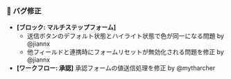 ### 🐛 バグ修正

* **[ブロック: マルチステップフォーム]**
  * 送信ボタンのデフォルト状態とハイライト状態で色が同一になる問題 by @jiannx
  * 他フィールドと連携時にフォームリセットが無効化される問題を修正 by @jiannx
* **[ワークフロー: 承認]** 承認フォームの値送信処理を修正 by @mytharcher
